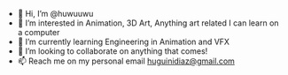 - 👋 Hi, I’m @huwuuwu
- 👀 I’m interested in Animation, 3D Art, Anything art related I can learn on a computer
- 🌱 I’m currently learning Engineering in Animation and VFX
- 💞️ I’m looking to collaborate on anything that comes!
- 📫 Reach me on my personal email huguinidiaz@gmail.com


